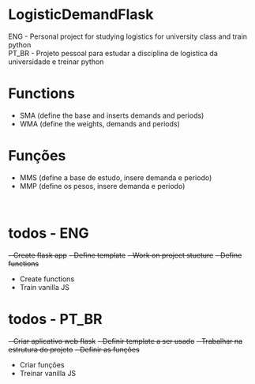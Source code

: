 # LogisticDemandFlask
ENG - Personal project for studying logistics for university class and train python <br/>
PT_BR - Projeto pessoal para estudar a disciplina de logistica da universidade e treinar python

# Functions 
- SMA (define the base and inserts demands and periods)
- WMA (define the weights, demands and periods)

# Funções
- MMS (define a base de estudo, insere demanda e periodo)
- MMP (define os pesos, insere demanda e periodo)

<br/>

# todos - ENG
~~- Create flask app~~
~~- Define template~~
~~- Work on project stucture~~
~~- Define functions~~
- Create functions
- Train vanilla JS

# todos - PT_BR
~~- Criar aplicativo web flask~~
~~- Definir template a ser usado~~
~~- Trabalhar na estrutura do projeto~~
~~- Definir as funções~~
- Criar funções
- Treinar vanilla JS
